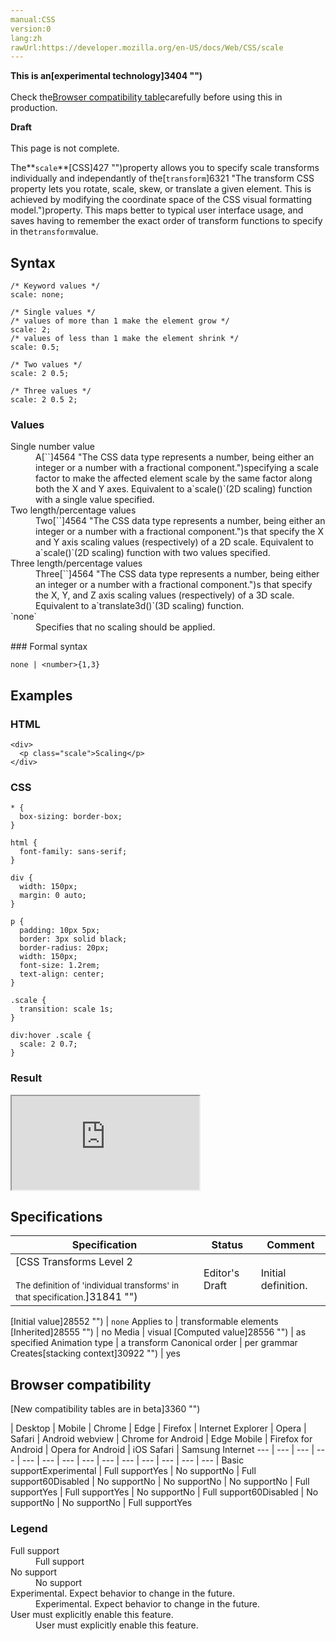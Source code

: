 ```yaml
---
manual:CSS
version:0
lang:zh
rawUrl:https://developer.mozilla.org/en-US/docs/Web/CSS/scale
---
```






**This is an[experimental technology]3404 "")**<br></br>Check the[Browser compatibility table](%31891#Browser_compatibility "")carefully before using this in production.




**Draft**<br></br>This page is not complete.





The**`scale`**[CSS]427 "")property allows you to specify scale transforms individually and independantly of the[`transform`]6321 "The transform CSS property lets you rotate, scale, skew, or translate a given element. This is achieved by modifying the coordinate space of the CSS visual formatting model.")property. This maps better to typical user interface usage, and saves having to remember the exact order of transform functions to specify in the`transform`value.


## Syntax<a name="Syntax"></a>

```
/* Keyword values */
scale: none;

/* Single values */
/* values of more than 1 make the element grow */
scale: 2;
/* values of less than 1 make the element shrink */
scale: 0.5;

/* Two values */
scale: 2 0.5;

/* Three values */
scale: 2 0.5 2;
```





### Values<a name="Values"></a>
<dl><dt id=''>Single number value</dt><dd>A[`<number>`]4564 "The <number> CSS data type represents a number, being either an integer or a number with a fractional component.")specifying a scale factor to make the affected element scale by the same factor along both the X and Y axes. Equivalent to a`scale()`(2D scaling) function with a single value specified.</dd><dt id=''>Two length/percentage values</dt><dd>Two[`<number>`]4564 "The <number> CSS data type represents a number, being either an integer or a number with a fractional component.")s that specify the X and Y axis scaling values (respectively) of a 2D scale. Equivalent to a`scale()`(2D scaling) function with two values specified.</dd><dt id=''>Three length/percentage values</dt><dd>Three[`<number>`]4564 "The <number> CSS data type represents a number, being either an integer or a number with a fractional component.")s that specify the X, Y, and Z axis scaling values (respectively) of a 3D scale. Equivalent to a`translate3d()`(3D scaling) function.</dd><dt id='none'>`none`</dt><dd>Specifies that no scaling should be applied.</dd></dl>
### Formal syntax<a name="Formal_syntax"></a>

```
none | <number>{1,3}
```

## Examples<a name="Examples"></a>

### HTML<a name="HTML"></a>

```
<div>
  <p class="scale">Scaling</p>
</div>
```

### CSS<a name="CSS"></a>

```
* {
  box-sizing: border-box;
}

html {
  font-family: sans-serif;
}

div {
  width: 150px;
  margin: 0 auto;
}

p {
  padding: 10px 5px;
  border: 3px solid black;
  border-radius: 20px;
  width: 150px;
  font-size: 1.2rem;
  text-align: center;
}

.scale {
  transition: scale 1s;
}

div:hover .scale {
  scale: 2 0.7;
}
```

### Result<a name="Result"></a>


<iframe src='https://mdn.mozillademos.org/en-US/docs/Web/CSS/scale$samples/Examples?revision=1378138' width='null' height='null'></iframe>



## Specifications<a name="Specifications"></a>

Specification | Status | Comment 
 ---  |  ---  |  ---  | 
[CSS Transforms Level 2<br></br><small>The definition of &#39;individual transforms&#39; in that specification.</small>]31841 "") | Editor&#39;s Draft | Initial definition. 


[Initial value]28552 "") | `none` 
Applies to | transformable elements 
[Inherited]28555 "") | no 
Media | visual 
[Computed value]28556 "") | as specified 
Animation type | a transform 
Canonical order | per grammar 
Creates[stacking context]30922 "") | yes 


## Browser compatibility<a name="Browser_compatibility"></a>
[New compatibility tables are in beta<i></i>]3360 "")

 | <abbr>Desktop<i></i></abbr> | <abbr>Mobile<i></i></abbr> 
 | <abbr>Chrome<i></i></abbr> | <abbr>Edge<i></i></abbr> | <abbr>Firefox<i></i></abbr> | <abbr>Internet Explorer<i></i></abbr> | <abbr>Opera<i></i></abbr> | <abbr>Safari<i></i></abbr> | <abbr>Android webview<i></i></abbr> | <abbr>Chrome for Android<i></i></abbr> | <abbr>Edge Mobile<i></i></abbr> | <abbr>Firefox for Android<i></i></abbr> | <abbr>Opera for Android<i></i></abbr> | <abbr>iOS Safari<i></i></abbr> | <abbr>Samsung Internet<i></i></abbr> 
 ---  |  ---  |  ---  |  ---  |  ---  |  ---  |  ---  |  ---  |  ---  |  ---  |  ---  |  ---  |  ---  |  ---  | 
Basic support<abbr>Experimental<i></i></abbr> | <abbr>Full support</abbr>Yes | <abbr>No support</abbr>No | <abbr>Full support</abbr>60<abbr>Disabled<i></i></abbr> | <abbr>No support</abbr>No | <abbr>No support</abbr>No | <abbr>No support</abbr>No | <abbr>Full support</abbr>Yes | <abbr>Full support</abbr>Yes | <abbr>No support</abbr>No | <abbr>Full support</abbr>60<abbr>Disabled<i></i></abbr> | <abbr>No support</abbr>No | <abbr>No support</abbr>No | <abbr>Full support</abbr>Yes 


### Legend<a name="Legend"></a>
<dl><dt id=''><abbr>Full support</abbr></dt><dd>Full support</dd><dt id=''><abbr>No support</abbr></dt><dd>No support</dd><dt id=''><abbr>Experimental. Expect behavior to change in the future.<i></i></abbr></dt><dd>Experimental. Expect behavior to change in the future.</dd><dt id=''><abbr>User must explicitly enable this feature.<i></i></abbr></dt><dd>User must explicitly enable this feature.</dd></dl>



